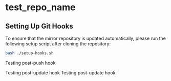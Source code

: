 # test_repo_name


## Setting Up Git Hooks

To ensure that the mirror repository is updated automatically, please run the following setup script after cloning the repository:

```sh
bash ./setup-hooks.sh
```


Testing post-push hook

Testing post-update hook
Testing post-update hook
